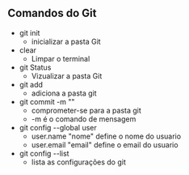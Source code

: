 ## Comandos do Git

- git init
    - inicializar a pasta Git
- clear
    - Limpar o terminal
- git Status
    - Vizualizar a pasta Git
- git add
    - adiciona a pasta git
- git commit -m ""
    - comprometer-se para a pasta git
    - -m é o comando de mensagem
- git config --global user
    - user.name "nome" define o nome do usuario
    - user.email "email" define o email do usuario
- git config --list
    - lista as configurações do git